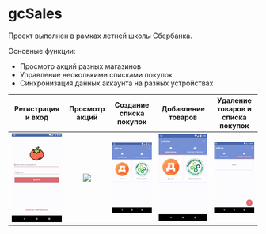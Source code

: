 # gcSales

Проект выполнен в рамках летней школы Сбербанка.

Основные функции:
* Просмотр акций разных магазинов
* Управление несколькими списками покупок
* Синхронизация данных аккаунта на разных устройствах


Регистрация и вход | Просмотр акций | Создание списка покупок | Добавление товаров | Удаление товаров и списка покупок
:-----------------:|:--------------:|:-----------------------:|:------------------:|:--------------------------------:
![](https://raw.githubusercontent.com/diwww/sales-app/master/gifs/1_small.gif) | ![](https://raw.githubusercontent.com/diwww/sales-app/master/gifs/2_small.gif) | ![](https://raw.githubusercontent.com/diwww/sales-app/master/gifs/3_small.gif) | ![](https://raw.githubusercontent.com/diwww/sales-app/master/gifs/4_small.gif) | ![](https://raw.githubusercontent.com/diwww/sales-app/master/gifs/5_small.gif)
